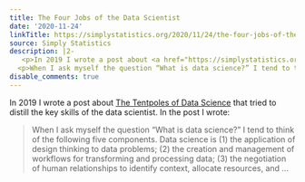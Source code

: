 ```yaml
---
title: The Four Jobs of the Data Scientist
date: '2020-11-24'
linkTitle: https://simplystatistics.org/2020/11/24/the-four-jobs-of-the-data-scientist/
source: Simply Statistics
description: |2-
   <p>In 2019 I wrote a post about <a href="https://simplystatistics.org/2019/01/18/the-tentpoles-of-data-science/">The Tentpoles of Data Science</a> that tried to distill the key skills of the data scientist. In the post I wrote:</p> <blockquote>
  <p>When I ask myself the question “What is data science?” I tend to think of the following five components. Data science is (1) the application of design thinking to data problems; (2) the creation and management of workflows for transforming and processing data; (3) the negotiation of human relationships to identify context, allocate resources, and ...
disable_comments: true
---
```

 <p>In 2019 I wrote a post about <a href="https://simplystatistics.org/2019/01/18/the-tentpoles-of-data-science/">The Tentpoles of Data Science</a> that tried to distill the key skills of the data scientist. In the post I wrote:</p> <blockquote>
<p>When I ask myself the question “What is data science?” I tend to think of the following five components. Data science is (1) the application of design thinking to data problems; (2) the creation and management of workflows for transforming and processing data; (3) the negotiation of human relationships to identify context, allocate resources, and ...